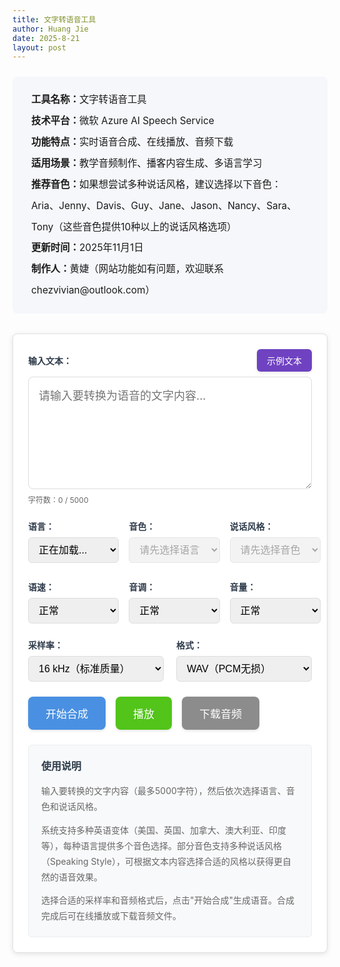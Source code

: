 ```yaml
---
title: 文字转语音工具
author: Huang Jie
date: 2025-8-21
layout: post
---
```


<!-- 工具简介区块 -->
<div style="background:#f5f7fa; border-radius:8px; padding:20px 30px; margin:24px 0 32px 0; font-size:1.1em; line-height:2.2;">
<strong>工具名称：</strong>文字转语音工具<br>
<strong>技术平台：</strong>微软 Azure AI Speech Service<br>
<strong>功能特点：</strong>实时语音合成、在线播放、音频下载<br>
<strong>适用场景：</strong>教学音频制作、播客内容生成、多语言学习<br>
<strong>推荐音色：</strong>如果想尝试多种说话风格，建议选择以下音色：Aria、Jenny、Davis、Guy、Jane、Jason、Nancy、Sara、Tony（这些音色提供10种以上的说话风格选项）<br>
<strong>更新时间：</strong>2025年11月1日<br>
<strong>制作人：</strong>黄婕（网站功能如有问题，欢迎联系 chezvivian@outlook.com）
</div>



<!-- 文字转语音工具界面 -->

<div style="background:#fff; border:1px solid #e0e0e0; border-radius:8px; padding:24px; margin:20px 0; box-shadow:0 2px 8px rgba(0,0,0,0.1);">

<!-- 输入区域 -->
<div style="margin-bottom:24px;">
  <div style="display:flex; justify-content:space-between; align-items:center; margin-bottom:8px;">
    <label for="textInput" style="display:block; font-weight:bold; color:#2d3a4a;">输入文本：</label>
    <button id="sampleTextBtn" style="background:#6f42c1; color:white; border:none; padding:8px 16px; border-radius:6px; font-size:14px; font-weight:500; cursor:pointer; transition:all 0.3s; box-shadow:0 2px 4px rgba(0,0,0,0.1);">
      示例文本
    </button>
  </div>
  <textarea id="textInput" placeholder="请输入要转换为语音的文字内容..." style="width:100%; height:180px; padding:16px; border:1px solid #ddd; border-radius:8px; font-size:18px; line-height:1.6; resize:vertical; font-family:inherit;"></textarea>
  <div style="margin-top:8px; font-size:12px; color:#666;">
    字符数：<span id="charCount">0</span> / 5000
  </div>
</div>

<!-- 语音设置区域 -->
<div style="display:flex; gap:16px; margin-bottom:24px; flex-wrap:nowrap; align-items:flex-start;">
   <!-- 语言选择 -->
   <div style="flex:0 0 32%; min-width:0;">
     <label for="languageSelect" style="display:block; font-weight:bold; margin-bottom:8px; color:#2d3a4a; white-space:nowrap;">语言：</label>
     <select id="languageSelect" style="width:100%; padding:10px 12px; border:1px solid #ddd; border-radius:6px; font-size:16px; box-sizing:border-box;">
       <option value="">正在加载...</option>
     </select>
   </div>
   
   <!-- 音色选择 -->
   <div style="flex:0 0 32%; min-width:0;">
     <label for="voiceSelect" style="display:block; font-weight:bold; margin-bottom:8px; color:#2d3a4a; white-space:nowrap;">音色：</label>
     <select id="voiceSelect" style="width:100%; padding:10px 12px; border:1px solid #ddd; border-radius:6px; font-size:16px; box-sizing:border-box;" disabled>
       <option value="">请先选择语言</option>
     </select>
     <div id="voiceLoadingStatus" style="font-size:12px; color:#666; margin-top:4px;"></div>
   </div>
   
   <!-- Speaking Style选择 -->
   <div style="flex:0 0 32%; min-width:0;">
     <label for="styleSelect" style="display:block; font-weight:bold; margin-bottom:8px; color:#2d3a4a; white-space:nowrap;">说话风格：</label>
     <select id="styleSelect" style="width:100%; padding:10px 12px; border:1px solid #ddd; border-radius:6px; font-size:16px; box-sizing:border-box;" disabled>
       <option value="">请先选择音色</option>
     </select>
   </div>
 </div>

<!-- 高级设置区域 - 语速、音调、音量 -->
<div style="display:flex; gap:16px; margin-bottom:24px; flex-wrap:nowrap; align-items:flex-start;">
   <div style="flex:0 0 32%; min-width:0;">
     <label for="rateSelect" style="display:block; font-weight:bold; margin-bottom:8px; color:#2d3a4a; white-space:nowrap;">语速：</label>
     <select id="rateSelect" style="width:100%; padding:10px 12px; border:1px solid #ddd; border-radius:6px; font-size:16px; box-sizing:border-box;">
       <option value="x-slow">很慢</option>
       <option value="slow">慢速</option>
       <option value="medium" selected>正常</option>
       <option value="fast">快速</option>
       <option value="x-fast">很快</option>
     </select>
   </div>
   
   <div style="flex:0 0 32%; min-width:0;">
     <label for="pitchSelect" style="display:block; font-weight:bold; margin-bottom:8px; color:#2d3a4a; white-space:nowrap;">音调：</label>
     <select id="pitchSelect" style="width:100%; padding:10px 12px; border:1px solid #ddd; border-radius:6px; font-size:16px; box-sizing:border-box;">
       <option value="x-low">很低</option>
       <option value="low">低</option>
       <option value="medium" selected>正常</option>
       <option value="high">高</option>
       <option value="x-high">很高</option>
     </select>
   </div>
   
   <div style="flex:0 0 32%; min-width:0;">
     <label for="volumeSelect" style="display:block; font-weight:bold; margin-bottom:8px; color:#2d3a4a; white-space:nowrap;">音量：</label>
     <select id="volumeSelect" style="width:100%; padding:10px 12px; border:1px solid #ddd; border-radius:6px; font-size:16px; box-sizing:border-box;">
       <option value="x-soft">很小</option>
       <option value="soft">小</option>
       <option value="medium" selected>正常</option>
       <option value="loud">大</option>
       <option value="x-loud">很大</option>
     </select>
   </div>
 </div>

<!-- 高级设置区域 - 采样率、格式 -->
<div style="display:flex; gap:20px; margin-bottom:24px; flex-wrap:wrap;">
   <div style="flex:1; min-width:200px;">
     <label for="sampleRateSelect" style="display:block; font-weight:bold; margin-bottom:8px; color:#2d3a4a;">采样率：</label>
     <select id="sampleRateSelect" style="width:100%; padding:10px 12px; border:1px solid #ddd; border-radius:6px; font-size:16px;">
       <option value="16000" selected>16 kHz（标准质量）</option>
       <option value="24000">24 kHz（高质量）</option>
       <option value="48000">48 kHz（超高保真）</option>
     </select>
   </div>
   
   <div style="flex:1; min-width:200px;">
     <label for="formatSelect" style="display:block; font-weight:bold; margin-bottom:8px; color:#2d3a4a;">格式：</label>
     <select id="formatSelect" style="width:100%; padding:10px 12px; border:1px solid #ddd; border-radius:6px; font-size:16px;">
       <option value="wav" selected>WAV（PCM无损）</option>
       <option value="mp3">MP3（压缩格式）</option>
       <option value="ogg">OGG（Opus编码）</option>
     </select>
   </div>
 </div>

<!-- 控制按钮区域 -->
<div style="display:flex; gap:16px; margin-bottom:24px; flex-wrap:wrap;">
  <button id="synthesizeBtn" style="background:#4a90e2; color:white; border:none; padding:14px 28px; border-radius:8px; font-size:17px; font-weight:500; cursor:pointer; transition:all 0.3s; box-shadow:0 2px 4px rgba(0,0,0,0.1);">
    开始合成
  </button>
  <button id="playBtn" style="background:#52c41a; color:white; border:none; padding:14px 28px; border-radius:8px; font-size:17px; font-weight:500; cursor:pointer; transition:all 0.3s; box-shadow:0 2px 4px rgba(0,0,0,0.1);" disabled>
    播放
  </button>
  <button id="downloadBtn" style="background:#8c8c8c; color:white; border:none; padding:14px 28px; border-radius:8px; font-size:17px; font-weight:500; cursor:pointer; transition:all 0.3s; box-shadow:0 2px 4px rgba(0,0,0,0.1);" disabled>
    下载音频
  </button>
</div>

<!-- 进度条和状态显示 -->
<div style="margin-bottom:24px;">
  <div id="progressContainer" style="display:none;">
    <div style="display:flex; justify-content:space-between; margin-bottom:8px;">
      <span style="font-size:14px; color:#666;">合成进度</span>
      <span id="progressText" style="font-size:14px; color:#666;">0%</span>
    </div>
    <div style="background:#e9ecef; border-radius:4px; height:8px; overflow:hidden;">
      <div id="progressBar" style="background:#0066cc; height:100%; width:0%; transition:width 0.3s;"></div>
    </div>
  </div>
  <div id="statusText" style="font-size:14px; color:#666; margin-top:8px;"></div>
</div>

<!-- 音频播放器 -->
<div id="audioContainer" style="display:none;">
  <div style="background:#f8f9fa; border:1px solid #e0e0e0; border-radius:8px; padding:16px; margin-bottom:16px;">
    <div style="display:flex; align-items:center; gap:16px;">
      <label style="font-weight:bold; color:#2d3a4a; white-space:nowrap; min-width:80px; font-size:16px;">播放音量：</label>
      <input type="range" id="playbackVolumeSlider" min="0" max="100" value="100" step="1" style="flex:1; height:10px; border-radius:5px; outline:none; cursor:pointer;">
      <span id="playbackVolumeValue" style="font-weight:bold; color:#4a90e2; min-width:55px; text-align:right; font-size:16px;">100%</span>
    </div>
  </div>
  <audio id="audioPlayer" controls style="width:100%;">
    您的浏览器不支持音频播放。
  </audio>
</div>

<!-- 使用说明 -->
<div style="background:#f8f9fa; border:1px solid #e9ecef; border-radius:6px; padding:20px; margin-top:24px;">
  <h4 style="margin:0 0 16px 0; color:#2d3a4a; font-size:16px; font-weight:600;">使用说明</h4>
  <div style="color:#666; font-size:14px; line-height:1.8;">
    <p style="margin:0 0 12px 0;">输入要转换的文字内容（最多5000字符），然后依次选择语言、音色和说话风格。</p>
    <p style="margin:0 0 12px 0;">系统支持多种英语变体（美国、英国、加拿大、澳大利亚、印度等），每种语言提供多个音色选择。部分音色支持多种说话风格（Speaking Style），可根据文本内容选择合适的风格以获得更自然的语音效果。</p>
    <p style="margin:0;">选择合适的采样率和音频格式后，点击"开始合成"生成语音。合成完成后可在线播放或下载音频文件。</p>
  </div>
</div>

</div>

<!-- 播放音量滑块样式 -->
<style>
/* 播放音量滑块样式 */
#playbackVolumeSlider {
  -webkit-appearance: none;
  appearance: none;
  height: 10px;
  background: linear-gradient(to right, #4a90e2 0%, #4a90e2 var(--slider-progress, 100%), #ddd var(--slider-progress, 100%), #ddd 100%);
  border-radius: 5px;
  outline: none;
  transition: background 0.2s;
}

#playbackVolumeSlider::-webkit-slider-thumb {
  -webkit-appearance: none;
  appearance: none;
  width: 20px;
  height: 20px;
  background: #4a90e2;
  border-radius: 50%;
  cursor: pointer;
  box-shadow: 0 2px 4px rgba(0,0,0,0.2);
  transition: all 0.2s;
}

#playbackVolumeSlider::-webkit-slider-thumb:hover {
  background: #357abd;
  transform: scale(1.1);
}

#playbackVolumeSlider::-moz-range-thumb {
  width: 20px;
  height: 20px;
  background: #4a90e2;
  border-radius: 50%;
  cursor: pointer;
  border: none;
  box-shadow: 0 2px 4px rgba(0,0,0,0.2);
  transition: all 0.2s;
}

#playbackVolumeSlider::-moz-range-thumb:hover {
  background: #357abd;
  transform: scale(1.1);
}

#playbackVolumeSlider:active {
  cursor: grabbing;
}
</style>

<!-- 滑块样式 -->
<style>
input[type="range"] {
  -webkit-appearance: none;
  appearance: none;
  background: transparent;
  cursor: pointer;
}

input[type="range"]::-webkit-slider-track {
  background: #ddd;
  height: 6px;
  border-radius: 3px;
}

input[type="range"]::-webkit-slider-thumb {
  -webkit-appearance: none;
  appearance: none;
  background: #4a90e2;
  height: 18px;
  width: 18px;
  border-radius: 50%;
  cursor: pointer;
  border: 2px solid #fff;
  box-shadow: 0 2px 4px rgba(0,0,0,0.2);
}

input[type="range"]::-webkit-slider-thumb:hover {
  background: #357abd;
  transform: scale(1.1);
}

input[type="range"]::-moz-range-track {
  background: #ddd;
  height: 6px;
  border-radius: 3px;
  border: none;
}

input[type="range"]::-moz-range-thumb {
  background: #4a90e2;
  height: 18px;
  width: 18px;
  border-radius: 50%;
  cursor: pointer;
  border: 2px solid #fff;
  box-shadow: 0 2px 4px rgba(0,0,0,0.2);
}

input[type="range"]::-moz-range-thumb:hover {
  background: #357abd;
}
</style>

<!-- JavaScript 代码 -->
<script>
// 全局变量
let audioBlob = null;
let audioUrl = null;

// DOM 元素
const textInput = document.getElementById('textInput');
const charCount = document.getElementById('charCount');
const languageSelect = document.getElementById('languageSelect');
const voiceSelect = document.getElementById('voiceSelect');
const styleSelect = document.getElementById('styleSelect');
const rateSelect = document.getElementById('rateSelect');
const pitchSelect = document.getElementById('pitchSelect');
const volumeSelect = document.getElementById('volumeSelect');
const sampleRateSelect = document.getElementById('sampleRateSelect');
const formatSelect = document.getElementById('formatSelect');
const sampleTextBtn = document.getElementById('sampleTextBtn');
const synthesizeBtn = document.getElementById('synthesizeBtn');
const playBtn = document.getElementById('playBtn');
const downloadBtn = document.getElementById('downloadBtn');
const progressContainer = document.getElementById('progressContainer');
const progressBar = document.getElementById('progressBar');
const progressText = document.getElementById('progressText');
const statusText = document.getElementById('statusText');
const audioContainer = document.getElementById('audioContainer');
const audioPlayer = document.getElementById('audioPlayer');
const playbackVolumeSlider = document.getElementById('playbackVolumeSlider');
const playbackVolumeValue = document.getElementById('playbackVolumeValue');

// 存储语音数据
let voicesData = null;
let currentVoiceInfo = null;

// 字符计数
textInput.addEventListener('input', function() {
  const count = this.value.length;
  charCount.textContent = count;
  
  if (count > 5000) {
    charCount.style.color = '#dc3545';
    synthesizeBtn.disabled = true;
    synthesizeBtn.style.background = '#6c757d';
  } else {
    charCount.style.color = '#666';
    synthesizeBtn.disabled = false;
    synthesizeBtn.style.background = '#4a90e2';
  }
});

// 语言选择改变时，更新音色列表
languageSelect.addEventListener('change', function() {
  updateVoicesByLanguage(this.value);
});

// 音色选择改变时，更新Speaking styles
voiceSelect.addEventListener('change', function() {
  updateStyles(this.value);
});

// 示例文本按钮事件
sampleTextBtn.addEventListener('click', function() {
  loadSampleText();
});

// 按钮悬停效果
const buttons = [sampleTextBtn, synthesizeBtn, playBtn, downloadBtn];
buttons.forEach(btn => {
  btn.addEventListener('mouseenter', function() {
    if (!this.disabled) {
      this.style.transform = 'translateY(-2px)';
      this.style.boxShadow = '0 4px 8px rgba(0,0,0,0.15)';
    }
  });
  
  btn.addEventListener('mouseleave', function() {
    this.style.transform = 'translateY(0)';
    this.style.boxShadow = '0 2px 4px rgba(0,0,0,0.1)';
  });
});

// 合成语音
synthesizeBtn.addEventListener('click', async function() {
  const text = textInput.value.trim();
  if (!text) {
    alert('请输入要转换的文字内容！');
    return;
  }
  
  if (text.length > 5000) {
    alert('文字内容不能超过5000字符！');
    return;
  }
  
  // 显示进度条
  progressContainer.style.display = 'block';
  statusText.textContent = '正在合成语音，请稍候...';
  synthesizeBtn.disabled = true;
  synthesizeBtn.textContent = '🔄 合成中...';
  
  try {
    // 模拟进度更新
    let progress = 0;
    const progressInterval = setInterval(() => {
      progress += Math.random() * 15;
      if (progress > 90) progress = 90;
      progressBar.style.width = progress + '%';
      progressText.textContent = Math.round(progress) + '%';
    }, 200);
    
    // 调用阿里云 TTS API
    const audioData = await synthesizeSpeech(text);
    
    clearInterval(progressInterval);
    progressBar.style.width = '100%';
    progressText.textContent = '100%';
    
     // 创建音频对象（根据格式设置MIME类型）
     const format = formatSelect.value;
     let mimeType = 'audio/wav';
     if (format === 'mp3') {
       mimeType = 'audio/mpeg';
     } else if (format === 'ogg') {
       mimeType = 'audio/ogg';
     }
     audioBlob = new Blob([audioData], { type: mimeType });
     audioUrl = URL.createObjectURL(audioBlob);
     audioPlayer.src = audioUrl;
     
     // 重置播放音量到100%
     if (playbackVolumeSlider && playbackVolumeValue) {
       playbackVolumeSlider.value = 100;
       audioPlayer.volume = 1.0;
       playbackVolumeValue.textContent = '100%';
       playbackVolumeSlider.style.setProperty('--slider-progress', '100%');
     }
    
    // 更新按钮状态
    playBtn.disabled = false;
    downloadBtn.disabled = false;
    synthesizeBtn.disabled = false;
    synthesizeBtn.textContent = '开始合成';
    
    statusText.textContent = '语音合成完成！';
    audioContainer.style.display = 'block';
    
  } catch (error) {
    console.error('合成失败:', error);
    const errorMessage = error.message || '未知错误';
    statusText.textContent = '合成失败：' + errorMessage;
    statusText.style.color = '#dc3545';
    
    // 显示更详细的错误信息
    if (errorMessage.includes('网络连接失败') || errorMessage.includes('无法连接到API服务器')) {
      statusText.textContent = errorMessage;
    } else if (errorMessage.includes('500') || errorMessage.includes('HTTP 500')) {
      statusText.textContent = '合成失败：服务器错误（500），请检查Vercel日志或联系管理员';
    } else if (errorMessage.includes('缺少必要的环境变量')) {
      statusText.textContent = '合成失败：环境变量未配置，请在Vercel中设置AZURE_SPEECH_KEY和AZURE_SPEECH_REGION';
    } else if (errorMessage.includes('401') || errorMessage.includes('HTTP 401')) {
      statusText.textContent = '合成失败：认证失败，请检查AZURE_SPEECH_KEY是否正确';
    }
    
    synthesizeBtn.disabled = false;
    synthesizeBtn.textContent = '开始合成';
    progressContainer.style.display = 'none';
  }
});

// 播放控制
playBtn.addEventListener('click', function() {
  if (audioPlayer.paused) {
    audioPlayer.play();
    playBtn.textContent = '暂停';
    statusText.textContent = '正在播放...';
  } else {
    audioPlayer.pause();
    playBtn.textContent = '播放';
    statusText.textContent = '已暂停';
  }
});

// 音频播放事件监听
audioPlayer.addEventListener('play', function() {
  playBtn.textContent = '暂停';
  statusText.textContent = '正在播放...';
});

audioPlayer.addEventListener('pause', function() {
  playBtn.textContent = '播放';
  statusText.textContent = '已暂停';
});

audioPlayer.addEventListener('ended', function() {
  playBtn.textContent = '播放';
  statusText.textContent = '播放完成';
});

// 播放音量控制
if (playbackVolumeSlider && playbackVolumeValue) {
  // 初始化音量滑块，默认100%
  audioPlayer.volume = playbackVolumeSlider.value / 100;
  
  // 更新滑块进度条样式
  function updateSliderStyle() {
    const value = playbackVolumeSlider.value;
    playbackVolumeSlider.style.setProperty('--slider-progress', value + '%');
  }
  updateSliderStyle();
  
  // 音量滑块变化时更新音频音量和显示
  playbackVolumeSlider.addEventListener('input', function() {
    const volume = this.value / 100;
    audioPlayer.volume = volume;
    playbackVolumeValue.textContent = Math.round(volume * 100) + '%';
    updateSliderStyle();
  });
  
  // 同步音频播放器自带音量控制到滑块（如果用户使用浏览器自带的音量控制）
  audioPlayer.addEventListener('volumechange', function() {
    playbackVolumeSlider.value = audioPlayer.volume * 100;
    playbackVolumeValue.textContent = Math.round(audioPlayer.volume * 100) + '%';
    updateSliderStyle();
  });
}

// 下载音频
downloadBtn.addEventListener('click', function() {
  if (audioPlayer.src) {
    const a = document.createElement('a');
    a.href = audioPlayer.src;
    a.download = `语音合成_${voiceSelect.value}_${new Date().getTime()}.${formatSelect.value}`;
    document.body.appendChild(a);
    a.click();
    document.body.removeChild(a);
    statusText.textContent = '音频下载完成！';
  }
});

// 加载Azure语音列表
async function loadVoices() {
  const languageSelect = document.getElementById('languageSelect');
  const voiceLoadingStatus = document.getElementById('voiceLoadingStatus');
  const apiBaseUrl = 'https://vercel-tts.vercel.app';
  
  try {
    voiceLoadingStatus.textContent = '正在加载语音列表...';
    const response = await fetch(`${apiBaseUrl}/api/voices`);
    
    if (!response.ok) {
      const errorData = await response.json().catch(() => ({ error: '无法解析错误响应' }));
      throw new Error(`HTTP ${response.status}: ${JSON.stringify(errorData)}`);
    }
    
    const data = await response.json();
    console.log('语音列表API响应:', data);
    
    if (data.success && data.voices && data.languages) {
      // 存储语音数据供后续使用
      voicesData = data;
      
      // 清空语言选择器
      languageSelect.innerHTML = '';
      
      // 添加所有英语语言选项
      data.languages.forEach(lang => {
        const option = document.createElement('option');
        option.value = lang.code;
        option.textContent = lang.name;
        // 设置English (United States)为默认选中
        if (lang.code === 'en-US') {
          option.selected = true;
        }
        languageSelect.appendChild(option);
      });
      
      // 确保English (United States)被选中，如果没有则选择第一个
      if (languageSelect.value !== 'en-US') {
        const usOption = Array.from(languageSelect.options).find(opt => opt.value === 'en-US');
        if (usOption) {
          usOption.selected = true;
        } else if (languageSelect.options.length > 0) {
          languageSelect.selectedIndex = 0;
        }
      }
      
      // 更新音色列表
      if (languageSelect.value) {
        updateVoicesByLanguage(languageSelect.value);
      }
      
      voiceLoadingStatus.textContent = `已加载 ${data.total} 个语音，${data.languages.length} 种英语语言`;
      console.log('语音列表加载成功:', data);
    } else {
      throw new Error('无法获取语音列表');
    }
  } catch (error) {
    console.error('加载语音列表失败:', error);
    
    // 检测是否是网络连接问题
    const isNetworkError = error.message.includes('NetworkError') || 
                          error.message.includes('Failed to fetch') || 
                          error.message.includes('fetch') ||
                          error.name === 'TypeError';
    
    if (isNetworkError) {
      voiceLoadingStatus.textContent = '网络连接失败，可能无法访问API服务器。已使用默认语音列表，您可以继续使用基本功能。';
      voiceLoadingStatus.style.color = '#dc3545';
    } else {
      voiceLoadingStatus.textContent = `加载失败: ${error.message}`;
      voiceLoadingStatus.style.color = '#dc3545';
    }
    
    // 使用默认值，确保用户仍可使用基本功能
    languageSelect.innerHTML = `
      <option value="en-US" selected>English (United States)</option>
      <option value="en-GB">English (United Kingdom)</option>
      <option value="en-CA">English (Canada)</option>
      <option value="en-AU">English (Australia)</option>
      <option value="en-IE">English (Ireland)</option>
      <option value="en-IN">English (India)</option>
      <option value="en-NZ">English (New Zealand)</option>
      <option value="en-ZA">English (South Africa)</option>
    `;
    languageSelect.selectedIndex = 0;
    
    // 提供常用音色的默认列表
    voicesData = {
      languages: [
        { code: 'en-US', name: 'English (United States)' },
        { code: 'en-GB', name: 'English (United Kingdom)' },
        { code: 'en-CA', name: 'English (Canada)' },
        { code: 'en-AU', name: 'English (Australia)' },
        { code: 'en-IE', name: 'English (Ireland)' },
        { code: 'en-IN', name: 'English (India)' },
        { code: 'en-NZ', name: 'English (New Zealand)' },
        { code: 'en-ZA', name: 'English (South Africa)' }
      ],
      voices: {
        'en-US': [
          { name: 'en-US-JennyNeural', displayName: 'Jenny', gender: 'Female', styles: ['chat', 'cheerful', 'sad', 'angry', 'fearful', 'disgruntled', 'serious', 'affectionate', 'gentle', 'lyrical', 'narration-professional', 'newscast-casual', 'newscast-formal'], roles: [] },
          { name: 'en-US-AriaNeural', displayName: 'Aria', gender: 'Female', styles: ['chat', 'cheerful', 'empathy', 'sad', 'angry', 'fearful', 'disgruntled', 'serious', 'affectionate', 'gentle', 'lyrical', 'newscast'], roles: [] },
          { name: 'en-US-AndrewNeural', displayName: 'Andrew', gender: 'Male', styles: [], roles: [] },
          { name: 'en-US-DavisNeural', displayName: 'Davis', gender: 'Male', styles: ['chat', 'angry', 'cheerful', 'sad', 'excited', 'friendly', 'terrified', 'whispering', 'hopeful', 'sad', 'disgruntled', 'serious', 'affectionate', 'gentle', 'lyrical', 'newscast-casual', 'newscast-formal', 'narration-relaxed'], roles: [] },
          { name: 'en-US-GuyNeural', displayName: 'Guy', gender: 'Male', styles: ['newscast', 'angry', 'cheerful', 'sad', 'excited', 'friendly', 'terrified', 'whispering', 'disgruntled'], roles: [] },
          { name: 'en-US-JaneNeural', displayName: 'Jane', gender: 'Female', styles: ['angry', 'cheerful', 'excited', 'friendly', 'hopeful', 'sad', 'scared', 'disgruntled', 'serious', 'affectionate', 'gentle', 'lyrical'], roles: [] },
          { name: 'en-US-JasonNeural', displayName: 'Jason', gender: 'Male', styles: ['angry', 'cheerful', 'sad', 'excited', 'friendly', 'nervous', 'scared', 'serious', 'whispering', 'affectionate', 'disgruntled'], roles: [] },
          { name: 'en-US-NancyNeural', displayName: 'Nancy', gender: 'Female', styles: ['angry', 'cheerful', 'sad', 'excited', 'friendly', 'terrified', 'whispering', 'hopeful', 'newscast'], roles: [] },
          { name: 'en-US-SaraNeural', displayName: 'Sara', gender: 'Female', styles: ['angry', 'cheerful', 'sad', 'excited', 'friendly', 'terrified', 'whispering', 'hopeful', 'newscast-casual'], roles: [] },
          { name: 'en-US-TonyNeural', displayName: 'Tony', gender: 'Male', styles: ['angry', 'cheerful', 'sad', 'excited', 'friendly', 'disgruntled', 'serious', 'affectionate', 'gentle', 'lyrical', 'newscast'], roles: [] }
        ],
        'en-GB': [
          { name: 'en-GB-RyanNeural', displayName: 'Ryan', gender: 'Male', styles: ['chat', 'cheerful', 'sad'], roles: [] },
          { name: 'en-GB-SoniaNeural', displayName: 'Sonia', gender: 'Female', styles: ['cheerful', 'sad'], roles: [] }
        ],
        'en-CA': [
          { name: 'en-CA-ClaraNeural', displayName: 'Clara', gender: 'Female', styles: [], roles: [] },
          { name: 'en-CA-LiamNeural', displayName: 'Liam', gender: 'Male', styles: [], roles: [] }
        ],
        'en-AU': [
          { name: 'en-AU-NatashaNeural', displayName: 'Natasha', gender: 'Female', styles: [], roles: [] },
          { name: 'en-AU-WilliamNeural', displayName: 'William', gender: 'Male', styles: [], roles: [] }
        ],
        'en-IE': [
          { name: 'en-IE-ConnorNeural', displayName: 'Connor', gender: 'Male', styles: [], roles: [] },
          { name: 'en-IE-EmilyNeural', displayName: 'Emily', gender: 'Female', styles: [], roles: [] }
        ],
        'en-IN': [
          { name: 'en-IN-NeerjaNeural', displayName: 'Neerja', gender: 'Female', styles: [], roles: [] },
          { name: 'en-IN-PrabhatNeural', displayName: 'Prabhat', gender: 'Male', styles: [] }
        ],
        'en-NZ': [
          { name: 'en-NZ-MitchellNeural', displayName: 'Mitchell', gender: 'Male', styles: [], roles: [] },
          { name: 'en-NZ-MollyNeural', displayName: 'Molly', gender: 'Female', styles: [] }
        ],
        'en-ZA': [
          { name: 'en-ZA-LeanneNeural', displayName: 'Leanne', gender: 'Female', styles: [], roles: [] },
          { name: 'en-ZA-LukeNeural', displayName: 'Luke', gender: 'Male', styles: [] }
        ]
      }
    };
    updateVoicesByLanguage('en-US');
  }
}

// 根据选择的语言更新音色列表
function updateVoicesByLanguage(languageCode) {
  if (!languageCode || !voicesData || !voicesData.voices) {
    voiceSelect.innerHTML = '<option value="">请先选择语言</option>';
    voiceSelect.disabled = true;
    styleSelect.innerHTML = '<option value="">请先选择语言</option>';
    styleSelect.disabled = true;
    return;
  }
  
  const voices = voicesData.voices[languageCode] || [];
  voiceSelect.innerHTML = '';
  
  if (voices.length === 0) {
    voiceSelect.innerHTML = '<option value="">该语言暂无可用语音</option>';
    voiceSelect.disabled = true;
    styleSelect.disabled = true;
    return;
  }
  
  voiceSelect.disabled = false;
  
  // 添加音色选项
  voices.forEach(voice => {
    const option = document.createElement('option');
    option.value = voice.name;  // 使用ShortName作为value（用于API调用）
    // 使用DisplayName显示，如果没有则使用name
    const displayText = voice.displayName || voice.friendlyName || voice.name;
    option.textContent = `${displayText} (${voice.gender === 'Male' ? '男声' : voice.gender === 'Female' ? '女声' : '未知'})`;
    option.dataset.voiceInfo = JSON.stringify(voice);
    voiceSelect.appendChild(option);
  });
  
  // 默认选中第一个
  if (voiceSelect.options.length > 0) {
    voiceSelect.selectedIndex = 0;
    updateStyles(voiceSelect.value);
  }
}

// 根据选择的音色更新Speaking styles
function updateStyles(voiceName) {
  if (!voiceName || !voicesData || !voicesData.voices) {
    styleSelect.innerHTML = '<option value="">请先选择音色</option>';
    styleSelect.disabled = true;
    return;
  }
  
  // 找到选中的语音信息
  currentVoiceInfo = null;
  for (const langCode in voicesData.voices) {
    const voice = voicesData.voices[langCode].find(v => v.name === voiceName);
    if (voice) {
      currentVoiceInfo = voice;
      break;
    }
  }
  
  if (!currentVoiceInfo) {
    styleSelect.innerHTML = '<option value="">未找到语音信息</option>';
    styleSelect.disabled = true;
    return;
  }
  
  // 更新Speaking styles选择器
  styleSelect.innerHTML = '<option value="">无（不设置）</option>';
  if (currentVoiceInfo.styles && currentVoiceInfo.styles.length > 0) {
    currentVoiceInfo.styles.forEach(style => {
      const option = document.createElement('option');
      option.value = style;
      option.textContent = style;
      styleSelect.appendChild(option);
    });
    styleSelect.disabled = false;
  } else {
    styleSelect.disabled = false;
  }
}

// 示例文本库
const sampleTexts = [
  {
    category: 'News',
    text: 'Breaking news from around the world today. Scientists have made a groundbreaking discovery in renewable energy technology. A team of researchers has developed a new solar panel design that could revolutionize the industry. This innovation promises to increase efficiency by thirty percent while reducing manufacturing costs. The announcement came during an international conference on sustainable energy solutions. Environmental experts are calling this development a major step forward in the fight against climate change.'
  },
  {
    category: 'Advertisement',
    text: 'Introducing our revolutionary new product that will change your daily routine forever. Experience unmatched quality and performance with our latest innovation. Thousands of satisfied customers have already made the switch. Join them today and discover the difference premium quality makes. Limited time offer available now. Don\'t miss this incredible opportunity to transform your life. Our dedicated team has spent years perfecting every detail. Trust the brand that millions rely on every single day.'
  },
  {
    category: 'Conversation',
    text: 'Hey, how was your weekend? Mine was pretty relaxing. I spent most of Saturday reading and then went for a long walk on Sunday morning. The weather was absolutely perfect. What about you? Did you do anything special? I\'ve been thinking about planning a trip for next month, maybe somewhere by the coast. Have you been anywhere interesting lately? I\'d love to hear your recommendations for a good weekend getaway destination.'
  },
  {
    category: 'Audiobook',
    text: 'The old house stood at the end of the quiet street, its windows dark and mysterious. Sarah approached cautiously, her heart pounding in her chest. She had received the letter three days ago, inviting her to this very location. The creaking of the gate sent shivers down her spine as she pushed it open. The garden was overgrown with wildflowers and ivy climbing the weathered stone walls. She took a deep breath and walked up the cobblestone path toward the front door.'
  },
  {
    category: 'Social Media',
    text: 'Just tried the most amazing new restaurant downtown! The food was absolutely incredible and the atmosphere was perfect for a casual dinner with friends. Highly recommend checking it out if you\'re in the area. The service was top-notch and the prices were really reasonable. Definitely going back soon. Has anyone else been there? Would love to hear your thoughts! Sharing some photos from the meal later tonight.'
  },
  {
    category: 'Narration',
    text: 'In the heart of the ancient forest, where sunlight barely touched the ground, lived a community of creatures rarely seen by human eyes. They moved through the shadows with grace and purpose, each playing a vital role in the delicate ecosystem that thrived beneath the towering canopy. The trees themselves seemed to breathe with a slow, steady rhythm, their roots intertwined in a vast network that stretched for miles beneath the earth.'
  },
  {
    category: 'E-Learning',
    text: 'Welcome to today\'s lesson on fundamental mathematics. We\'ll be exploring the concept of algebraic equations and how they apply to real-world problem solving. First, let\'s review the basic principles we covered in the previous session. Remember, an equation represents a balance between two expressions. Today, we\'ll learn to manipulate these equations while maintaining that balance. Pay close attention to each step, as understanding the process is more important than memorizing formulas.'
  },
  {
    category: 'Gaming',
    text: 'You enter the ancient temple, torch in hand, shadows dancing on the walls ahead. The air feels heavy and ancient, filled with the dust of centuries. Your footsteps echo through the vast chamber as you move forward cautiously. Strange symbols cover every surface, glowing faintly in the torchlight. A voice whispers from the darkness, warning you to turn back. But you\'ve come too far now. The adventure awaits, and the legendary treasure lies just beyond the next corridor.'
  },
  {
    category: 'Podcast',
    text: 'Today we\'re diving deep into the fascinating world of artificial intelligence and its impact on modern society. Our guest expert will share insights from years of research in this rapidly evolving field. We\'ll explore both the incredible opportunities and the important challenges that AI presents. From healthcare to education, technology is transforming how we live and work. This conversation is going to be really interesting, so stay tuned for some surprising revelations.'
  },
  {
    category: 'Customer Service',
    text: 'Thank you for contacting our customer support team today. We\'re here to help resolve any questions or concerns you may have. Your satisfaction is our top priority, and we want to ensure you have the best possible experience with our services. Please provide a few details about your inquiry so we can assist you most effectively. Our team is available to help with product information, technical support, billing questions, or any other assistance you might need.'
  }
];

// 加载示例文本
function loadSampleText() {
  // 随机选择一个示例文本
  const randomIndex = Math.floor(Math.random() * sampleTexts.length);
  const sample = sampleTexts[randomIndex];
  
  // 填充到文本框
  textInput.value = sample.text;
  
  // 触发input事件以更新字符计数
  textInput.dispatchEvent(new Event('input'));
  
  // 显示提示信息
  statusText.textContent = `已加载示例文本：${sample.category}（${sample.text.length}字符）`;
  statusText.style.color = '#666';
  
  // 滚动到文本框
  textInput.scrollIntoView({ behavior: 'smooth', block: 'center' });
  textInput.focus();
}

// 页面加载完成后的初始化
document.addEventListener('DOMContentLoaded', function() {
  statusText.textContent = '请输入文字内容开始合成语音';
  
  // 加载语音列表
  loadVoices();
  
  // 检查 Vercel API 是否可用（Azure不需要token，直接检查TTS端点）
  const apiBaseUrl = 'https://vercel-tts.vercel.app';
  // 使用HEAD请求检查API端点是否可访问
  fetch(`${apiBaseUrl}/api/tts`, { method: 'OPTIONS' })
    .then(response => {
      if (response.ok) {
        statusText.textContent = 'TTS服务已就绪，可以开始使用';
        console.log('Vercel API 连接成功');
      } else {
        statusText.textContent = 'TTS服务暂时不可用，请稍后重试';
        console.warn('Vercel API 响应异常');
      }
    })
    .catch(error => {
      // 检测是否是网络连接问题
      const isNetworkError = error.message.includes('Failed to fetch') || 
                            error.message.includes('NetworkError') ||
                            error.message.includes('fetch') ||
                            error.name === 'TypeError';
      
      if (isNetworkError) {
        statusText.textContent = '网络连接失败：无法连接到API服务器。如果您在中国大陆，可能需要使用VPN访问。';
        statusText.style.color = '#dc3545';
      } else {
        statusText.textContent = 'TTS服务连接失败，请检查网络连接';
      }
      console.error('Vercel API 连接失败:', error);
    });
});


// 使用Azure Speech Service进行语音合成
async function synthesizeSpeech(text) {
  try {
    const selectedVoice = voiceSelect.value;
    const selectedStyle = styleSelect.value || null;
    
    console.log('调用Azure TTS API，参数:', {
      text: text.substring(0, 100) + '...',
      voice: selectedVoice,
      style: selectedStyle,
      rate: rateSelect.value,
      pitch: pitchSelect.value,
      volume: volumeSelect.value,
      sample_rate: parseInt(sampleRateSelect.value),
      format: formatSelect.value
    });
    
    // 使用 Vercel API 端点
    const apiBaseUrl = 'https://vercel-tts.vercel.app';
    const response = await fetch(`${apiBaseUrl}/api/tts`, {
      method: 'POST',
      headers: {
        'Content-Type': 'application/json'
      },
      body: JSON.stringify({
        text: text,
        voice: selectedVoice,
        style: selectedStyle,
        rate: rateSelect.value,
        pitch: pitchSelect.value,
        volume: volumeSelect.value,
        sample_rate: parseInt(sampleRateSelect.value),
        format: formatSelect.value
      })
    });
    
    if (!response.ok) {
      // 尝试获取错误详情
      let errorData;
      try {
        errorData = await response.json();
      } catch (e) {
        const errorText = await response.text();
        errorData = { error: errorText };
      }
      console.error('TTS API错误响应:', errorData);
      throw new Error(`HTTP ${response.status}: ${JSON.stringify(errorData, null, 2)}`);
    }
    
    // 获取音频数据
    const audioData = await response.arrayBuffer();
    
    if (!audioData || audioData.byteLength === 0) {
      throw new Error('收到空的音频数据');
    }
    
    console.log('音频数据大小:', audioData.byteLength);
    
    // 创建音频对象
    const audioBlob = new Blob([audioData], { type: 'audio/wav' });
    const audioUrl = URL.createObjectURL(audioBlob);
    
    // 更新音频播放器
    audioPlayer.src = audioUrl;
    
    // 重置播放音量到100%
    if (playbackVolumeSlider && playbackVolumeValue) {
      playbackVolumeSlider.value = 100;
      audioPlayer.volume = 1.0;
      playbackVolumeValue.textContent = '100%';
      playbackVolumeSlider.style.setProperty('--slider-progress', '100%');
    }
    
    audioContainer.style.display = 'block';
    
    // 更新按钮状态
    playBtn.disabled = false;
    downloadBtn.disabled = false;
    
    statusText.textContent = '语音合成完成！';
    
    return new Uint8Array(audioData);
    
  } catch (error) {
    console.error('TTS API调用失败:', error);
    console.error('错误详情:', error.message);
    
    // 检测是否是网络连接问题
    const isNetworkError = error.message.includes('Failed to fetch') || 
                          error.message.includes('NetworkError') ||
                          error.message.includes('fetch') ||
                          error.name === 'TypeError';
    
    if (isNetworkError) {
      throw new Error('网络连接失败：无法连接到API服务器。如果您在中国大陆，可能需要使用VPN或检查网络连接。');
    } else {
      throw new Error('语音合成失败：' + error.message);
    }
  }
}

// 注意：Azure Speech Service不需要单独的token获取步骤
// API密钥存储在Vercel环境变量中，通过后端代理安全调用

// 页面加载完成后的初始化
document.addEventListener('DOMContentLoaded', function() {
  statusText.textContent = '请输入文字内容开始合成语音';
});
</script>

